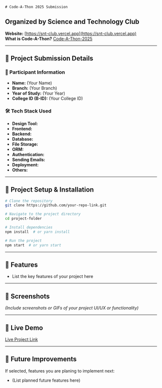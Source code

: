     # Code-A-Thon 2025 Submission

## Organized by Science and Technology Club
**Website:** [https://snt-club.vercel.app](https://snt-club.vercel.app)  
**What is Code-A-Thon?** [Code-A-Thon-2025](https://github.com/snt-club/Code-A-Thon-2025)

---

## 📌 Project Submission Details

### 👤 Participant Information
- **Name:** (Your Name)  
- **Branch:** (Your Branch)  
- **Year of Study:** (Your Year)  
- **College ID (B-ID):** (Your College ID)  

### 🛠 Tech Stack Used
- **Design Tool:** 
- **Frontend:** 
- **Backend:** 
- **Database:** 
- **File Storage:** 
- **ORM:** 
- **Authentication:** 
- **Sending Emails:** 
- **Deployment:** 
- **Others:** 

---

## 📂 Project Setup & Installation
```bash
# Clone the repository
git clone https://github.com/your-repo-link.git

# Navigate to the project directory
cd project-folder

# Install dependencies
npm install  # or yarn install

# Run the project
npm start  # or yarn start
```

---

## 🎯 Features
- List the key features of your project here

---

## 📸 Screenshots
*(Include screenshots or GIFs of your project UI/UX or functionality)*

---

## 🚀 Live Demo
[Live Project Link](https://your-deployed-link.com)

---

## 🔮 Future Improvements
If selected, features you are planing to implement next:
- (List planned future features here)
